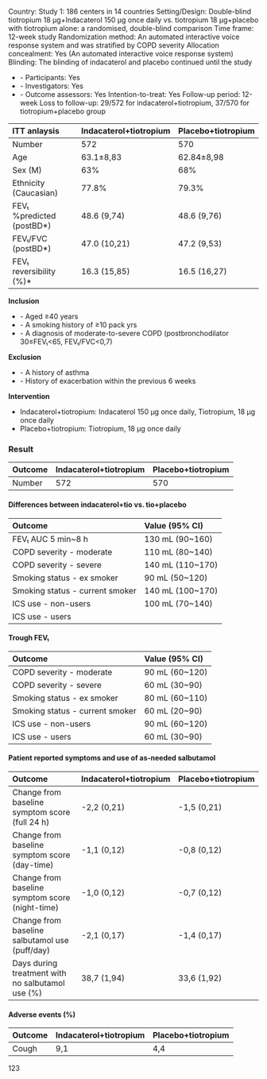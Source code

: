 Country: Study 1: 186 centers in 14 countries
Setting/Design: Double-blind tiotropium 18 μg+Indacaterol 150 μg once daily vs. tiotropium 18 μg+placebo with tiotropium alone: a randomised, double-blind comparison
Time frame: 12-week study
Randomization method: An automated interactive voice response system and was stratified by COPD severity
Allocation concealment: Yes (An automated interactive voice response system)
Blinding: The blinding of indacaterol and placebo continued until the study
*   \- Participants: Yes
*   \- Investigators: Yes
*   \- Outcome assessors: Yes
Intention-to-treat: Yes
Follow-up period: 12-week
Loss to follow-up: 29/572 for indacaterol+tiotropium, 37/570 for tiotropium+placebo group

| ITT anlaysis | Indacaterol+tiotropium | Placebo+tiotropium |
| :------------------------------ | :--------------------- | :----------------- |
| Number | 572 | 570 |
| Age | 63.1±8,83 | 62.84±8,98 |
| Sex (M) | 63% | 68% |
| Ethnicity (Caucasian) | 77.8% | 79.3% |
| FEV₁ %predicted (postBD*) | 48.6 (9,74) | 48.6 (9,76) |
| FEV₁/FVC (postBD*) | 47.0 (10,21) | 47.2 (9,53) |
| FEV₁ reversibility (%)* | 16.3 (15,85) | 16.5 (16,27)

**Inclusion**
*   \- Aged ≥40 years
*   \- A smoking history of ≥10 pack yrs
*   \- A diagnosis of moderate-to-severe COPD (postbronchodilator 30≤FEV₁<65, FEV₁/FVC<0,7)

**Exclusion**
*   \- A history of asthma
*   \- History of exacerbation within the previous 6 weeks

**Intervention**
*   Indacaterol+tiotropium: Indacaterol 150 μg once daily, Tiotropium, 18 μg once daily
*   Placebo+tiotropium: Tiotropium, 18 μg once daily

### Result

| Outcome | Indacaterol+tiotropium | Placebo+tiotropium |
| :----------------------- | :--------------------- | :----------------- |
| Number | 572 | 570 |

#### Differences between indacaterol+tio vs. tio+placebo

| Outcome | Value (95% CI) |
| :---------------------------- | :--------------- |
| FEV₁ AUC 5 min~8 h | 130 mL (90~160) |
| COPD severity - moderate | 110 mL (80~140) |
| COPD severity - severe | 140 mL (110~170) |
| Smoking status - ex smoker | 90 mL (50~120) |
| Smoking status - current smoker | 140 mL (100~170) |
| ICS use - non-users | 100 mL (70~140) |
| ICS use - users | |

#### Trough FEV₁

| Outcome | Value (95% CI) |
| :---------------------------- | :--------------- |
| COPD severity - moderate | 90 mL (60~120) |
| COPD severity - severe | 60 mL (30~90) |
| Smoking status - ex smoker | 80 mL (60~110) |
| Smoking status - current smoker | 60 mL (20~90) |
| ICS use - non-users | 90 mL (60~120) |
| ICS use - users | 60 mL (30~90) |

#### Patient reported symptoms and use of as-needed salbutamol

| Outcome | Indacaterol+tiotropium | Placebo+tiotropium |
| :------------------------------------------ | :--------------------- | :----------------- |
| Change from baseline symptom score (full 24 h) | -2,2 (0,21) | -1,5 (0,21) |
| Change from baseline symptom score (day-time) | -1,1 (0,12) | -0,8 (0,12) |
| Change from baseline symptom score (night-time) | -1,0 (0,12) | -0,7 (0,12) |
| Change from baseline salbutamol use (puff/day) | -2,1 (0,17) | -1,4 (0,17) |
| Days during treatment with no salbutamol use (%) | 38,7 (1,94) | 33,6 (1,92) |

#### Adverse events (%)

| Outcome | Indacaterol+tiotropium | Placebo+tiotropium |
| :--------------------------- | :--------------------- | :----------------- |
| Cough | 9,1 | 4,4 |

<PAGE>123